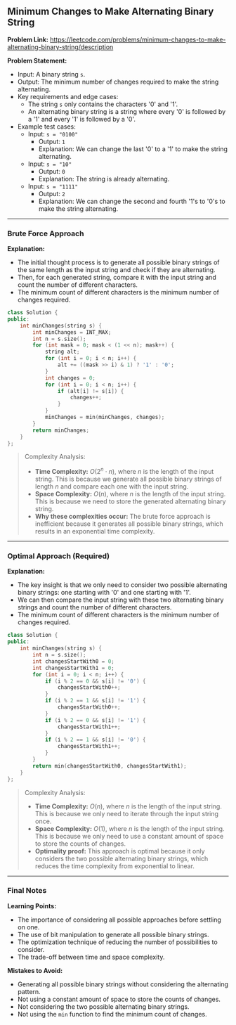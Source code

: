 ## Minimum Changes to Make Alternating Binary String

**Problem Link:** https://leetcode.com/problems/minimum-changes-to-make-alternating-binary-string/description

**Problem Statement:**
- Input: A binary string `s`.
- Output: The minimum number of changes required to make the string alternating.
- Key requirements and edge cases:
  - The string `s` only contains the characters '0' and '1'.
  - An alternating binary string is a string where every '0' is followed by a '1' and every '1' is followed by a '0'.
- Example test cases:
  - Input: `s = "0100"`
    - Output: `1`
    - Explanation: We can change the last '0' to a '1' to make the string alternating.
  - Input: `s = "10"`
    - Output: `0`
    - Explanation: The string is already alternating.
  - Input: `s = "1111"`
    - Output: `2`
    - Explanation: We can change the second and fourth '1's to '0's to make the string alternating.

---

### Brute Force Approach

**Explanation:**
- The initial thought process is to generate all possible binary strings of the same length as the input string and check if they are alternating.
- Then, for each generated string, compare it with the input string and count the number of different characters.
- The minimum count of different characters is the minimum number of changes required.

```cpp
class Solution {
public:
    int minChanges(string s) {
        int minChanges = INT_MAX;
        int n = s.size();
        for (int mask = 0; mask < (1 << n); mask++) {
            string alt;
            for (int i = 0; i < n; i++) {
                alt += ((mask >> i) & 1) ? '1' : '0';
            }
            int changes = 0;
            for (int i = 0; i < n; i++) {
                if (alt[i] != s[i]) {
                    changes++;
                }
            }
            minChanges = min(minChanges, changes);
        }
        return minChanges;
    }
};
```

> Complexity Analysis:
> - **Time Complexity:** $O(2^n \cdot n)$, where $n$ is the length of the input string. This is because we generate all possible binary strings of length $n$ and compare each one with the input string.
> - **Space Complexity:** $O(n)$, where $n$ is the length of the input string. This is because we need to store the generated alternating binary string.
> - **Why these complexities occur:** The brute force approach is inefficient because it generates all possible binary strings, which results in an exponential time complexity.

---

### Optimal Approach (Required)

**Explanation:**
- The key insight is that we only need to consider two possible alternating binary strings: one starting with '0' and one starting with '1'.
- We can then compare the input string with these two alternating binary strings and count the number of different characters.
- The minimum count of different characters is the minimum number of changes required.

```cpp
class Solution {
public:
    int minChanges(string s) {
        int n = s.size();
        int changesStartWith0 = 0;
        int changesStartWith1 = 0;
        for (int i = 0; i < n; i++) {
            if (i % 2 == 0 && s[i] != '0') {
                changesStartWith0++;
            }
            if (i % 2 == 1 && s[i] != '1') {
                changesStartWith0++;
            }
            if (i % 2 == 0 && s[i] != '1') {
                changesStartWith1++;
            }
            if (i % 2 == 1 && s[i] != '0') {
                changesStartWith1++;
            }
        }
        return min(changesStartWith0, changesStartWith1);
    }
};
```

> Complexity Analysis:
> - **Time Complexity:** $O(n)$, where $n$ is the length of the input string. This is because we only need to iterate through the input string once.
> - **Space Complexity:** $O(1)$, where $n$ is the length of the input string. This is because we only need to use a constant amount of space to store the counts of changes.
> - **Optimality proof:** This approach is optimal because it only considers the two possible alternating binary strings, which reduces the time complexity from exponential to linear.

---

### Final Notes

**Learning Points:**
- The importance of considering all possible approaches before settling on one.
- The use of bit manipulation to generate all possible binary strings.
- The optimization technique of reducing the number of possibilities to consider.
- The trade-off between time and space complexity.

**Mistakes to Avoid:**
- Generating all possible binary strings without considering the alternating pattern.
- Not using a constant amount of space to store the counts of changes.
- Not considering the two possible alternating binary strings.
- Not using the `min` function to find the minimum count of changes.